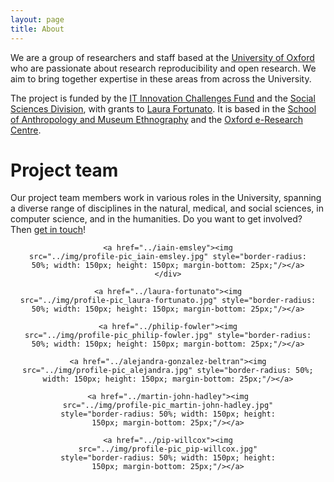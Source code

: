 ```yaml
---
layout: page
title: About
---
```


We are a group of researchers and staff based at the <a
href="http://www.ox.ac.uk" target="_blank">University of Oxford</a>
who are passionate about research reproducibility and open
research. We aim to bring together expertise in these areas from
across the University.

The project is funded by the <a
href="http://blogs.it.ox.ac.uk/innovation-challenges/researchreproducibility/"
target="_blank">IT Innovation Challenges Fund</a> and the <a
href="https://www.socsci.ox.ac.uk/" target="_blank">Social Sciences
Division</a>, with grants to <a href="../laura-fortunato">Laura
Fortunato</a>. It is based in the <a
href="http://www.anthro.ox.ac.uk/" target="_blank">School of
Anthropology and Museum Ethnography</a> and the <a
href="http://www.oerc.ox.ac.uk/" target="_blank">Oxford e-Research
Centre</a>.

# Project team

Our project team members work in various roles in the University,
spanning a diverse range of disciplines in the natural, medical, and
social sciences, in computer science, and in the humanities. Do you
want to get involved?  Then <a href="/contact">get in touch</a>!

<div class="row justify-content-center top-buffer">


<div class="col-sm-4" style="text-align:center">

	<a href="../iain-emsley"><img
    src="../img/profile-pic_iain-emsley.jpg" style="border-radius:
    50%; width: 150px; height: 150px; margin-bottom: 25px;"/></a>
    </div>


<div class="col-sm-4" style="text-align:center">

	<a href="../laura-fortunato"><img
    src="../img/profile-pic_laura-fortunato.jpg" style="border-radius:
    50%; width: 150px; height: 150px; margin-bottom: 25px;"/></a>

</div>

<div class="col-sm-4" style="text-align:center">

	<a href="../philip-fowler"><img
    src="../img/profile-pic_philip-fowler.jpg" style="border-radius:
    50%; width: 150px; height: 150px; margin-bottom: 25px;"/></a>

</div>

<div class="col-sm-4" style="text-align:center">

	<a href="../alejandra-gonzalez-beltran"><img
    src="../img/profile-pic_alejandra.jpg" style="border-radius: 50%;
    width: 150px; height: 150px; margin-bottom: 25px;"/></a>

</div>

<div class="col-sm-4" style="text-align:center">

    <a href="../martin-john-hadley"><img
    src="../img/profile-pic_martin-john-hadley.jpg"
    style="border-radius: 50%; width: 150px; height:
    150px; margin-bottom: 25px;"/></a>

</div>

<div class="col-sm-4" style="text-align:center">

    <a href="../pip-willcox"><img
    src="../img/profile-pic_pip-willcox.jpg"
    style="border-radius: 50%; width: 150px; height:
    150px; margin-bottom: 25px;"/></a>

</div>

</div>

